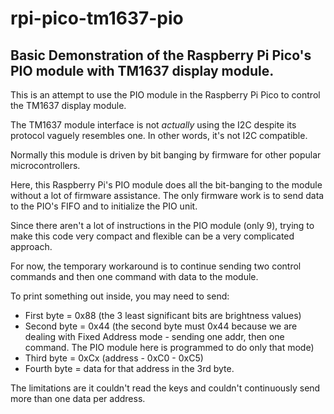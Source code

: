 # rpi-pico-tm1637-pio
## Basic Demonstration of the Raspberry Pi Pico's PIO module with TM1637 display module.

This is an attempt to use the PIO module in the Raspberry Pi Pico to control the TM1637 display module.

The TM1637 module interface is not *actually* using the I2C despite its protocol vaguely resembles one. In other words, it's not I2C compatible.

Normally this module is driven by bit banging by firmware for other popular microcontrollers.

Here, this Raspberry Pi's PIO module does all the bit-banging to the module without a lot of firmware assistance. The only firmware work is to send data to the PIO's FIFO and to initialize the PIO unit.

Since there aren't a lot of instructions in the PIO module (only 9), trying to make this code very compact and flexible can be a very complicated approach.

For now, the temporary workaround is to continue sending two control commands and then one command with data to the module.

To print something out inside, you may need to send:
- First byte = 0x88 (the 3 least significant bits are brightness values)
- Second byte = 0x44 (the second byte must 0x44 because we are dealing with Fixed Address mode - sending one addr, then one command. The PIO module here is programmed to do only that mode)
- Third byte = 0xCx (address - 0xC0 - 0xC5)
- Fourth byte = data for that address in the 3rd byte.

The limitations are it couldn't read the keys and couldn't continuously send more than one data per address.
